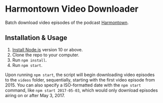 # Harmontown Video Downloader

Batch download video episodes of the podcast [Harmontown](http://harmontown.com/).

## Installation & Usage

1. [Install Node.js](https://nodejs.org/en/download/) version 10 or above.
2. Clone the repo to your computer.
3. Run `npm install`.
4. Run `npm start`.

Upon running `npm start`, the script will begin downloading video episodes to the `videos` folder, sequentially, starting with the first video episode from 2015. You can also specify a ISO-formatted date with the `npm start` command, like `npm start 2017-05-03`, which would only download episodes airing on or after May 3, 2017.